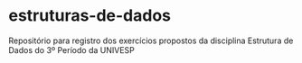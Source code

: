 # estruturas-de-dados
Repositório para registro dos exercícios propostos da disciplina Estrutura de Dados do 3º Período da UNIVESP
